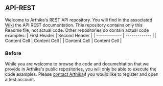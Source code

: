## API-REST
Welcome to Arthika's REST API repository.
You will find in the associated [Wiki](https://github.com/Arthika/API-REST/wiki)
 the API REST documentation.
This repository contains only this Readme file, not actual code.
Other repositories do contain actual code examples:
| First Header  | Second Header |
| ------------- | ------------- |
| Content Cell  | Content Cell  |
| Content Cell  | Content Cell  |
### Before 
While you are welcome to browse the code and documehtation that we provide in Arthika's public repositories, you will only be able to execute the code examples. Please [contact Arthika](http://www.arthikatrading.com/contact/)if you would like to register and open a test account. 

